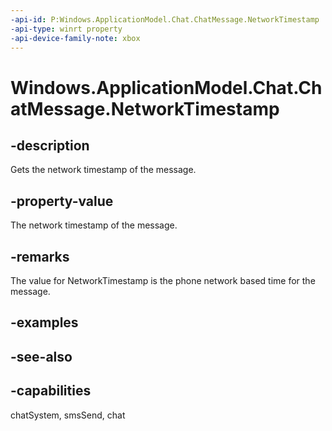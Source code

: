 ```yaml
---
-api-id: P:Windows.ApplicationModel.Chat.ChatMessage.NetworkTimestamp
-api-type: winrt property
-api-device-family-note: xbox
---
```


<!-- Property syntax
public Windows.Foundation.DateTime NetworkTimestamp { get;  set; }
-->

# Windows.ApplicationModel.Chat.ChatMessage.NetworkTimestamp

## -description
Gets the network timestamp of the message.

## -property-value
The network timestamp of the message.

## -remarks
The value for NetworkTimestamp is the phone network based time for the message.

## -examples

## -see-also

## -capabilities
chatSystem, smsSend, chat
